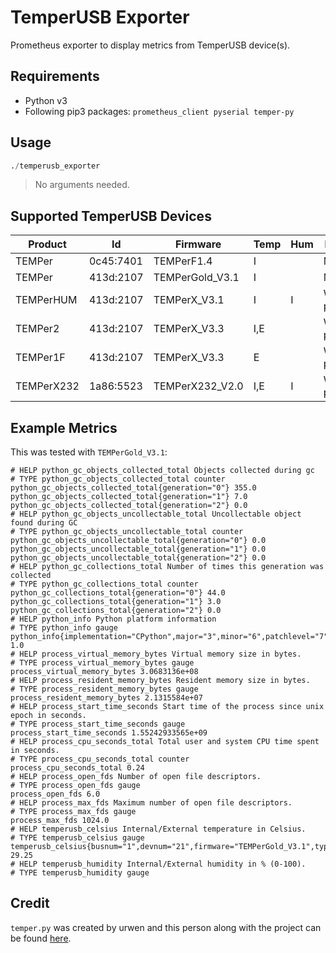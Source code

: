 # TemperUSB Exporter
Prometheus exporter to display metrics from TemperUSB device(s).

## Requirements
* Python v3
* Following pip3 packages: `prometheus_client pyserial temper-py`

## Usage
```py
./temperusb_exporter
```
> No arguments needed.

## Supported TemperUSB Devices
| Product | Id | Firmware | Temp | Hum | Notes |
| ---- | ---- | ---- | ---- | ---- | ---- |
| TEMPer | 0c45:7401 | TEMPerF1.4 | I | | Metal |
| TEMPer | 413d:2107 | TEMPerGold_V3.1 | I | | Metal |
| TEMPerHUM | 413d:2107 | TEMPerX_V3.1 | I |	I | White plastic |
| TEMPer2 | 413d:2107 | TEMPerX_V3.3 | I,E | | White plastic |
| TEMPer1F | 413d:2107 | TEMPerX_V3.3 | E | | White plastic |
| TEMPerX232 | 1a86:5523 | TEMPerX232_V2.0 | I,E | I | White plastic |

## Example Metrics
This was tested with `TEMPerGold_V3.1`:
```
# HELP python_gc_objects_collected_total Objects collected during gc
# TYPE python_gc_objects_collected_total counter
python_gc_objects_collected_total{generation="0"} 355.0
python_gc_objects_collected_total{generation="1"} 7.0
python_gc_objects_collected_total{generation="2"} 0.0
# HELP python_gc_objects_uncollectable_total Uncollectable object found during GC
# TYPE python_gc_objects_uncollectable_total counter
python_gc_objects_uncollectable_total{generation="0"} 0.0
python_gc_objects_uncollectable_total{generation="1"} 0.0
python_gc_objects_uncollectable_total{generation="2"} 0.0
# HELP python_gc_collections_total Number of times this generation was collected
# TYPE python_gc_collections_total counter
python_gc_collections_total{generation="0"} 44.0
python_gc_collections_total{generation="1"} 3.0
python_gc_collections_total{generation="2"} 0.0
# HELP python_info Python platform information
# TYPE python_info gauge
python_info{implementation="CPython",major="3",minor="6",patchlevel="7",version="3.6.7"} 1.0
# HELP process_virtual_memory_bytes Virtual memory size in bytes.
# TYPE process_virtual_memory_bytes gauge
process_virtual_memory_bytes 3.0683136e+08
# HELP process_resident_memory_bytes Resident memory size in bytes.
# TYPE process_resident_memory_bytes gauge
process_resident_memory_bytes 2.1315584e+07
# HELP process_start_time_seconds Start time of the process since unix epoch in seconds.
# TYPE process_start_time_seconds gauge
process_start_time_seconds 1.55242933565e+09
# HELP process_cpu_seconds_total Total user and system CPU time spent in seconds.
# TYPE process_cpu_seconds_total counter
process_cpu_seconds_total 0.24
# HELP process_open_fds Number of open file descriptors.
# TYPE process_open_fds gauge
process_open_fds 6.0
# HELP process_max_fds Maximum number of open file descriptors.
# TYPE process_max_fds gauge
process_max_fds 1024.0
# HELP temperusb_celsius Internal/External temperature in Celsius.
# TYPE temperusb_celsius gauge
temperusb_celsius{busnum="1",devnum="21",firmware="TEMPerGold_V3.1",type="internal",vendor_id="16701"} 29.25
# HELP temperusb_humidity Internal/External humidity in % (0-100).
# TYPE temperusb_humidity gauge
```

## Credit
`temper.py` was created by urwen and this person along with the project can be found [here](https://github.com/urwen/temper).